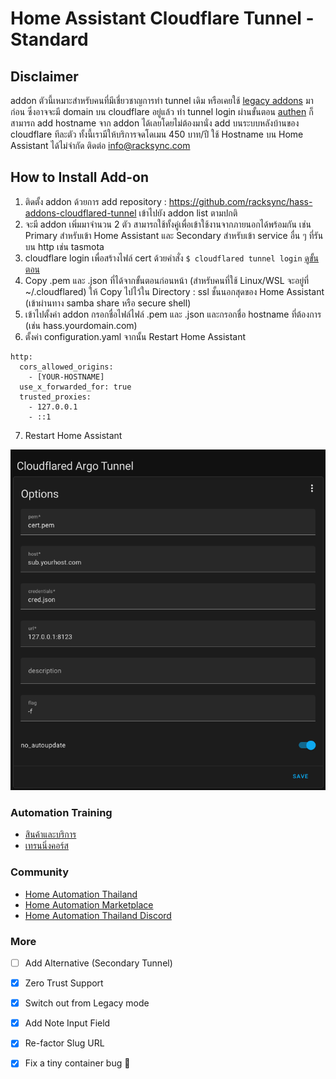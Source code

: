 # Home Assistant Cloudflare Tunnel - Standard

## Disclaimer ###

addon ตัวนี้เหมาะสำหรับคนที่มีเชี่ยวชาญการทำ tunnel เดิม หรือเคยใช้ [legacy addons](https://github.com/racksync/hass-addons-cloudflared-tunnel) มาก่อน ซึ่งอาจจะมี domain บน cloudflare อยู่แล้ว ทำ tunnel login ผ่านขั้นตอน [authen](https://developers.cloudflare.com/cloudflare-one/connections/connect-apps/install-and-setup/tunnel-guide) ก็สามารถ add hostname จาก addon ได้เลยโดยไม่ต้องมานั่ง add บนระบบหลังบ้านของ cloudflare ทีละตัว ทั้งนี้เรามีให้บริการจดโดเมน 450 บาท/ปี ใช้ Hostname บน Home Assistant ได้ไม่จำกัด ติดต่อ info@racksync.com

## How to Install Add-on

1. ติดตั้ง addon ด้วยการ add repository : https://github.com/racksync/hass-addons-cloudflared-tunnel เข้าไปยัง addon list ตามปกติ
2. จะมี addon เพิ่มมาจำนวน 2 ตัว สามารถใช้ทั้งคู่เพื่อเข้าใช้งานจากภายนอกได้พร้อมกัน เช่น Primary สำหรับเข้า Home Assistant และ Secondary สำหรับเข้า service อื่น ๆ ที่รันบน http เช่น tasmota
3. cloudflare login เพื่อสร้างไฟล์ cert ด้วยคำสั่ง ```$ cloudflared tunnel login``` 
[ดูขั้นตอน](https://developers.cloudflare.com/cloudflare-one/connections/connect-apps/install-and-setup/tunnel-guide)
4. Copy .pem และ .json ที่ได้จากขั้นตอนก่อนหน้า (สำหรับคนที่ใช้ Linux/WSL จะอยู่ที่ ~/.cloudflared) ให้ Copy ไปไว้ใน Directory : ssl ชั้นนอกสุดของ Home Assistant (เข้าผ่านทาง samba share หรือ secure shell)
5. เข้าไปตั้งค่า addon กรอกชื่อไฟล์ไฟล์ .pem และ .json และกรอกชื่อ hostname ที่ต้องการ (เช่น hass.yourdomain.com)
6. ตั้งค่า configuration.yaml จากนั้น Restart Home Assistant

```
http:
  cors_allowed_origins:
    - [YOUR-HOSTNAME]
  use_x_forwarded_for: true
  trusted_proxies:
    - 127.0.0.1
    - ::1
```

7. Restart Home Assistant



![racksync-screenshot](https://github.com/racksync/hass-addons-cloudflared-tunnel/blob/main/tunnel/screenshot.png?raw=true)



### Automation Training

- [สินค้าและบริการ](http://racksync.com)
- [เทรนนิ่งคอร์ส](https://facebook.com/racksync)

### Community

- [Home Automation Thailand](https://www.facebook.com/groups/hathailand)
- [Home Automation Marketplace](https://www.facebook.com/groups/hatmarketplace)
- [Home Automation Thailand Discord](https://discord.gg/Wc5CwnWkp4)

### More

- [ ] Add Alternative (Secondary Tunnel)
- [X] Zero Trust Support
- [X] Switch out from Legacy mode
- [X] Add Note Input Field 
- [X] Re-factor Slug URL
- [X] Fix a tiny container bug :tada:

